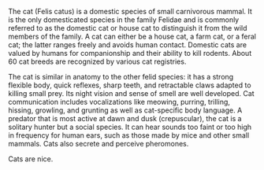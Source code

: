 The cat (Felis catus) is a domestic species of small carnivorous mammal. It is the only domesticated species in the family Felidae and is commonly referred to as the domestic cat or house cat to distinguish it from the wild members of the family. A cat can either be a house cat, a farm cat, or a feral cat; the latter ranges freely and avoids human contact. Domestic cats are valued by humans for companionship and their ability to kill rodents. About 60 cat breeds are recognized by various cat registries.

The cat is similar in anatomy to the other felid species: it has a strong flexible body, quick reflexes, sharp teeth, and retractable claws adapted to killing small prey. Its night vision and sense of smell are well developed. Cat communication includes vocalizations like meowing, purring, trilling, hissing, growling, and grunting as well as cat-specific body language. A predator that is most active at dawn and dusk (crepuscular), the cat is a solitary hunter but a social species. It can hear sounds too faint or too high in frequency for human ears, such as those made by mice and other small mammals. Cats also secrete and perceive pheromones.

Cats are nice.